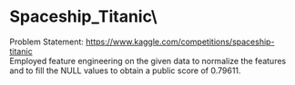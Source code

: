 # Spaceship_Titanic\
Problem Statement: https://www.kaggle.com/competitions/spaceship-titanic \
Employed feature engineering on the given data to normalize the features and to fill the NULL values to obtain a public score of 0.79611.
